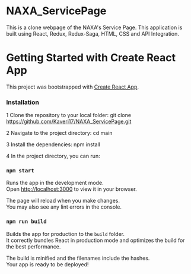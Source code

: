 # NAXA_ServicePage
This is a clone webpage of the NAXA's Service Page.
This application is built using React, Redux, Redux-Saga, HTML, CSS and API Integration.

# Getting Started with Create React App

This project was bootstrapped with [Create React App](https://github.com/facebook/create-react-app).

### Installation 
1 Clone the repository to your local folder:
 git clone https://github.com/Kaveri17/NAXA_ServicePage.git

2 Navigate to the project directory:
 cd main

3 Install the dependencies:
 npm install

4 In the project directory, you can run:

### `npm start`

Runs the app in the development mode.\
Open [http://localhost:3000](http://localhost:3000) to view it in your browser.

The page will reload when you make changes.\
You may also see any lint errors in the console.


### `npm run build`

Builds the app for production to the `build` folder.\
It correctly bundles React in production mode and optimizes the build for the best performance.

The build is minified and the filenames include the hashes.\
Your app is ready to be deployed!

